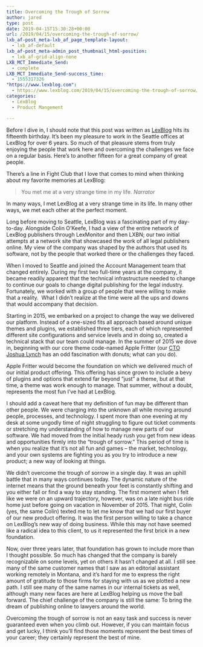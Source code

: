 ```yaml
---
title: Overcoming the Trough of Sorrow
author: jared
type: post
date: 2019-04-15T15:30:28+00:00
url: /2019/04/15/overcoming-the-trough-of-sorrow/
lxb_af-post_meta-lxb_af_page_template-layout:
  - lxb_af-default
lxb_af-post_meta-admin_post_thumbnail_html-position:
  - lxb_af-grid-align-none
LXB_MCT_Immediate_Send:
  - complete
LXB_MCT_Immediate_Send-success_time:
  - 1555317326
"https://www.lexblog.com":
  - https://www.lexblog.com/2019/04/15/overcoming-the-trough-of-sorrow/
categories:
  - LexBlog
  - Product Mangement

---
```

Before I dive in, I should note that this post was written as [LexBlog][1] hits its fifteenth birthday. It&#8217;s been my pleasure to work in the Seattle offices at LexBlog for over 6 years. So much of that pleasure stems from truly enjoying the people that work here and overcoming the challenges we face on a regular basis. Here&#8217;s to another fifteen for a great company of great people.

<!-- /wp:paragraph -->

<!-- wp:paragraph -->

There&#8217;s a line in Fight Club that I love that comes to mind when thinking about my favorite memories at LexBlog:

<!-- /wp:paragraph -->

<!-- wp:quote -->

<blockquote class="wp-block-quote">
  You met me at a very strange time in my life. <cite>Narrator </cite>
</blockquote>

<!-- /wp:quote -->



<!-- wp:more -->

<!--more-->

<!-- /wp:more -->

<!-- wp:paragraph -->

In many ways, I met LexBlog at a very strange time in its life. In many other ways, we met each other at the perfect moment.

<!-- /wp:paragraph -->

<!-- wp:paragraph -->

Long before moving to Seattle, LexBlog was a fascinating part of my day-to-day. Alongside Colin O&#8217;Keefe, I had a view of the entire network of LexBlog publishers through LexMonitor and then LXBN; our two initial attempts at a network site that showcased the work of all legal publishers online. My view of the company was shaped by the authors that used its software, not by the people that worked there or the challenges they faced.

<!-- /wp:paragraph -->

<!-- wp:paragraph -->

When I moved to Seattle and joined the Account Management team that changed entirely. During my first two full-time years at the company, it became readily apparent that the technical infrastructure needed to change to continue our goals to change digital publishing for the legal industry. Fortunately, we worked with a group of people that were willing to make that a reality.  What I didn&#8217;t realize at the time were all the ups and downs that would accompany that decision.

<!-- /wp:paragraph -->

<!-- wp:paragraph -->

Starting in 2015, we embarked on a project to change the way we delivered our platform. Instead of a one-sized fits all approach based around unique themes and plugins, we established three tiers, each of which represented different site configurations and service levels and in doing so, created a technical stack that our team could manage. In the summer of 2015 we dove in, beginning with our core theme code-named Apple Fritter (our [CTO Joshua Lynch][2] has an odd fascination with donuts; what can you do).

<!-- /wp:paragraph -->

<!-- wp:paragraph -->

Apple Fritter would become the foundation on which we delivered much of our initial product offering. This offering has since grown to include a bevy of plugins and options that extend far beyond &#8220;just&#8221; a theme, but at that time, a theme was work enough to manage. That summer, without a doubt, represents the most fun I&#8217;ve had at LexBlog.

<!-- /wp:paragraph -->

<!-- wp:paragraph -->

I should add a caveat here that my definition of fun may be different than other people. We were charging into the unknown all while moving around people, processes, and technology. I spent more than one evening at my desk at some ungodly time of night struggling to figure out ticket comments or stretching my understanding of how to manage new parts of our software. We had moved from the initial heady rush you get from new ideas and opportunities firmly into the &#8220;trough of sorrow.&#8221; This period of time is when you realize that it&#8217;s not all fun and games &#8211; the market, technology, and your own systems are fighting you as you try to introduce a new product; a new way of looking at things.

<!-- /wp:paragraph -->

<!-- wp:paragraph -->

We didn&#8217;t overcome the trough of sorrow in a single day. It was an uphill battle that in many ways continues today. The dynamic nature of the internet means that the ground beneath your feet is constantly shifting and you either fall or find a way to stay standing. The first moment when I felt like we were on an upward trajectory, however, was on a late night bus ride home just before going on vacation in November of 2015. That night, Colin (yes, the same Colin) texted me to let me know that we had our first buyer of our new product offering. It was the first person willing to take a chance on LexBlog&#8217;s new way of doing business. While this may not have seemed like a radical idea to this client, to us it represented the first brick in a new foundation.

<!-- /wp:paragraph -->

<!-- wp:paragraph -->

Now, over three years later, that foundation has grown to include more than I thought possible. So much has changed that the company is barely recognizable on some levels, yet on others it hasn&#8217;t changed at all. I still see many of the same customer names that I saw as an editorial assistant working remotely in Montana, and it&#8217;s hard for me to express the right amount of gratitude to those firms for staying with us as we plotted a new path. I still see many of the same names in our internal tickets as well, although many new faces are here at LexBlog helping us move the ball forward. The chief challenge of the company is still the same: To bring the dream of publishing online to lawyers around the world.

<!-- /wp:paragraph -->

<!-- wp:paragraph -->

Overcoming the trough of sorrow is not an easy task and success is never guaranteed even when you climb out. However, if you can maintain focus and get lucky, I think you&#8217;ll find those moments represent the best times of your career; they certainly represent the best of mine.

<!-- /wp:paragraph -->

 [1]: https://www.lexblog.com/
 [2]: https://wpjourno.com/